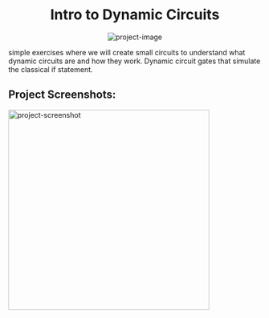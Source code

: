 <h1 align="center" id="title">Intro to Dynamic Circuits</h1>

<p align="center"><img src="https://socialify.git.ci/Vaishakgkumar/IBM-Quantum-Spring-Challenge-2023/image?language=1&amp;name=1&amp;owner=1&amp;stargazers=1&amp;theme=Auto" alt="project-image"></p>

<p id="description">simple exercises where we will create small circuits to understand what dynamic circuits are and how they work. Dynamic circuit gates that simulate the classical if statement.</p>

<h2>Project Screenshots:</h2>

<img src="[https://imgur.com/a/Bc3ugdZ](https://github.com/Vaishakgkumar/IBM-Quantum-Spring-Challenge-2023/assets/70128944/931fa46f-0519-4cd8-9717-362c43acd8e2)" alt="project-screenshot" width="400" height="400/">

